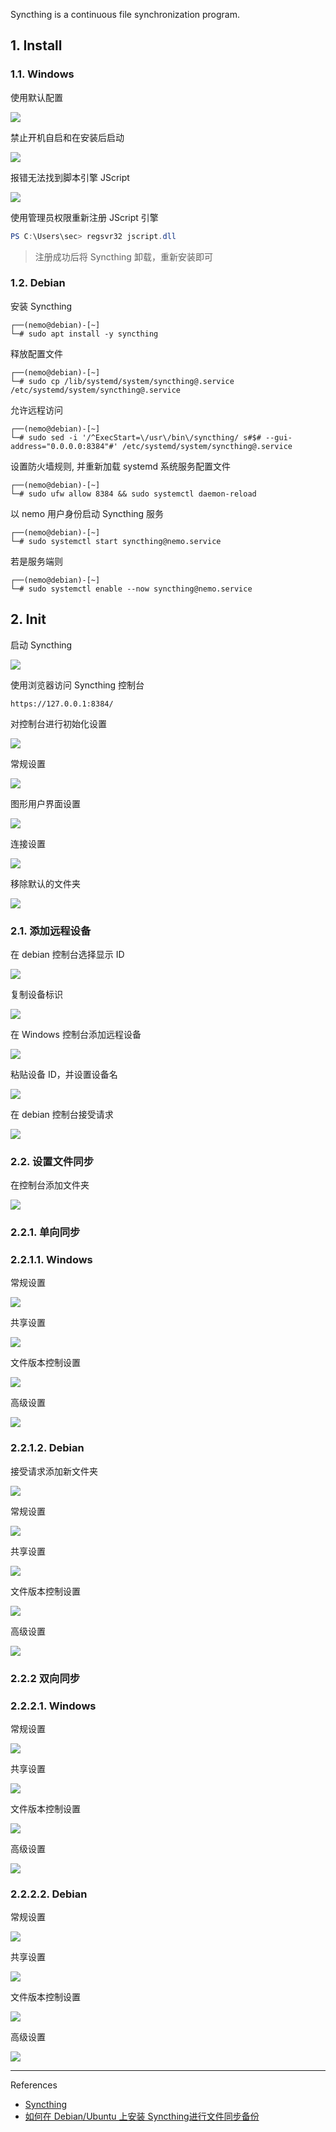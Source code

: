 Syncthing is a continuous file synchronization program.

## 1. Install

### 1.1. Windows

使用默认配置

![](./../../../../../images/%E9%85%8D%E7%BD%AE%20Syncthing%20%E6%96%87%E4%BB%B6%E5%90%8C%E6%AD%A5/%E4%BD%BF%E7%94%A8%E9%BB%98%E8%AE%A4%E9%85%8D%E7%BD%AE.png)

禁止开机自启和在安装后启动

![](./../../../../../images/%E9%85%8D%E7%BD%AE%20Syncthing%20%E6%96%87%E4%BB%B6%E5%90%8C%E6%AD%A5/%E7%A6%81%E6%AD%A2%E5%BC%80%E6%9C%BA%E8%87%AA%E5%90%AF%E5%92%8C%E5%AE%89%E8%A3%85%E5%90%8E%E5%90%AF%E5%8A%A8.png)

报错无法找到脚本引擎 JScript

![](./../../../../../images/%E9%85%8D%E7%BD%AE%20Syncthing%20%E6%96%87%E4%BB%B6%E5%90%8C%E6%AD%A5/%E6%8A%A5%E9%94%99%E6%97%A0%E6%B3%95%E6%89%BE%E5%88%B0%E8%84%9A%E6%9C%AC%E5%BC%95%E6%93%8E%20JScript.png)

使用管理员权限重新注册 JScript 引擎

```powershell
PS C:\Users\sec> regsvr32 jscript.dll
```

> 注册成功后将 Syncthing 卸载，重新安装即可

### 1.2. Debian

安装 Syncthing

```
┌──(nemo@debian)-[~]
└─# sudo apt install -y syncthing
```

释放配置文件

```
┌──(nemo@debian)-[~]
└─# sudo cp /lib/systemd/system/syncthing@.service /etc/systemd/system/syncthing@.service
```

允许远程访问

```
┌──(nemo@debian)-[~]
└─# sudo sed -i '/^ExecStart=\/usr\/bin\/syncthing/ s#$# --gui-address="0.0.0.0:8384"#' /etc/systemd/system/syncthing@.service
```

设置防火墙规则, 并重新加载 systemd 系统服务配置文件

```
┌──(nemo@debian)-[~]
└─# sudo ufw allow 8384 && sudo systemctl daemon-reload
```

以 nemo 用户身份启动 Syncthing 服务

```
┌──(nemo@debian)-[~]
└─# sudo systemctl start syncthing@nemo.service
```

若是服务端则

```
┌──(nemo@debian)-[~]
└─# sudo systemctl enable --now syncthing@nemo.service
```

## 2. Init

启动 Syncthing

![](./../../../../../images/%E9%85%8D%E7%BD%AE%20Syncthing%20%E6%96%87%E4%BB%B6%E5%90%8C%E6%AD%A5/%E5%90%AF%E5%8A%A8%20Syncthing.png)

使用浏览器访问 Syncthing 控制台

```
https://127.0.0.1:8384/
```

对控制台进行初始化设置

![](./../../../../../images/%E9%85%8D%E7%BD%AE%20Syncthing%20%E6%96%87%E4%BB%B6%E5%90%8C%E6%AD%A5/%E5%AF%B9%E6%8E%A7%E5%88%B6%E5%8F%B0%E8%BF%9B%E8%A1%8C%E5%88%9D%E5%A7%8B%E5%8C%96%E8%AE%BE%E7%BD%AE.png)

常规设置

![](./../../../../../images/%E9%85%8D%E7%BD%AE%20Syncthing%20%E6%96%87%E4%BB%B6%E5%90%8C%E6%AD%A5/%E5%B8%B8%E8%A7%84%E8%AE%BE%E7%BD%AE.png)

图形用户界面设置

![](./../../../../../images/%E9%85%8D%E7%BD%AE%20Syncthing%20%E6%96%87%E4%BB%B6%E5%90%8C%E6%AD%A5/%E5%9B%BE%E5%BD%A2%E7%94%A8%E6%88%B7%E7%95%8C%E9%9D%A2%E8%AE%BE%E7%BD%AE.png)

连接设置

![](./../../../../../images/%E9%85%8D%E7%BD%AE%20Syncthing%20%E6%96%87%E4%BB%B6%E5%90%8C%E6%AD%A5/%E8%BF%9E%E6%8E%A5%E8%AE%BE%E7%BD%AE.png)

移除默认的文件夹

![](./../../../../../images/%E9%85%8D%E7%BD%AE%20Syncthing%20%E6%96%87%E4%BB%B6%E5%90%8C%E6%AD%A5/%E7%A7%BB%E9%99%A4%E9%BB%98%E8%AE%A4%E7%9A%84%E6%96%87%E4%BB%B6%E5%A4%B9.png)

### 2.1. 添加远程设备

在 debian 控制台选择显示 ID

![](./../../../../../images/%E9%85%8D%E7%BD%AE%20Syncthing%20%E6%96%87%E4%BB%B6%E5%90%8C%E6%AD%A5/%E5%9C%A8%20debian%20%E6%8E%A7%E5%88%B6%E5%8F%B0%E9%80%89%E6%8B%A9%E6%98%BE%E7%A4%BA%20ID.png)

复制设备标识

![](./../../../../../images/%E9%85%8D%E7%BD%AE%20Syncthing%20%E6%96%87%E4%BB%B6%E5%90%8C%E6%AD%A5/%E5%A4%8D%E5%88%B6%E8%AE%BE%E5%A4%87%E6%A0%87%E8%AF%86.png)

在 Windows 控制台添加远程设备

![](./../../../../../images/%E9%85%8D%E7%BD%AE%20Syncthing%20%E6%96%87%E4%BB%B6%E5%90%8C%E6%AD%A5/%E5%9C%A8%20Windows%20%E6%8E%A7%E5%88%B6%E5%8F%B0%E6%B7%BB%E5%8A%A0%E8%BF%9C%E7%A8%8B%E8%AE%BE%E5%A4%87.png)

粘贴设备 ID，并设置设备名

![](./../../../../../images/%E9%85%8D%E7%BD%AE%20Syncthing%20%E6%96%87%E4%BB%B6%E5%90%8C%E6%AD%A5/%E7%B2%98%E8%B4%B4%E8%AE%BE%E5%A4%87%20ID%EF%BC%8C%E5%B9%B6%E8%AE%BE%E7%BD%AE%E8%AE%BE%E5%A4%87%E5%90%8D.png)

在 debian 控制台接受请求

![](./../../../../../images/%E9%85%8D%E7%BD%AE%20Syncthing%20%E6%96%87%E4%BB%B6%E5%90%8C%E6%AD%A5/%E5%9C%A8%20debian%20%E6%8E%A7%E5%88%B6%E5%8F%B0%E6%8E%A5%E5%8F%97%E8%AF%B7%E6%B1%82.png)

### 2.2. 设置文件同步

在控制台添加文件夹

![](./../../../../../images/%E9%85%8D%E7%BD%AE%20Syncthing%20%E6%96%87%E4%BB%B6%E5%90%8C%E6%AD%A5/%E8%AE%BE%E7%BD%AE%E6%96%87%E4%BB%B6%E5%90%8C%E6%AD%A5/debian/%E5%9C%A8%E6%8E%A7%E5%88%B6%E5%8F%B0%E6%B7%BB%E5%8A%A0%E6%96%87%E4%BB%B6%E5%A4%B9.png)

### 2.2.1. 单向同步

### 2.2.1.1. Windows

常规设置

![](./../../../../../images/%E9%85%8D%E7%BD%AE%20Syncthing%20%E6%96%87%E4%BB%B6%E5%90%8C%E6%AD%A5/%E8%AE%BE%E7%BD%AE%E6%96%87%E4%BB%B6%E5%90%8C%E6%AD%A5/Windows/%E5%B8%B8%E8%A7%84%E8%AE%BE%E7%BD%AE.png)

共享设置

![](./../../../../../images/%E9%85%8D%E7%BD%AE%20Syncthing%20%E6%96%87%E4%BB%B6%E5%90%8C%E6%AD%A5/%E8%AE%BE%E7%BD%AE%E6%96%87%E4%BB%B6%E5%90%8C%E6%AD%A5/Windows/%E5%85%B1%E4%BA%AB%E8%AE%BE%E7%BD%AE.png)

文件版本控制设置

![](./../../../../../images/%E9%85%8D%E7%BD%AE%20Syncthing%20%E6%96%87%E4%BB%B6%E5%90%8C%E6%AD%A5/%E8%AE%BE%E7%BD%AE%E6%96%87%E4%BB%B6%E5%90%8C%E6%AD%A5/%E6%96%87%E4%BB%B6%E7%89%88%E6%9C%AC%E6%8E%A7%E5%88%B6%E8%AE%BE%E7%BD%AE.png)

高级设置

![](./../../../../../images/%E9%85%8D%E7%BD%AE%20Syncthing%20%E6%96%87%E4%BB%B6%E5%90%8C%E6%AD%A5/%E8%AE%BE%E7%BD%AE%E6%96%87%E4%BB%B6%E5%90%8C%E6%AD%A5/Windows/%E9%AB%98%E7%BA%A7%E8%AE%BE%E7%BD%AE.png)

### 2.2.1.2. Debian

接受请求添加新文件夹

![](./../../../../../images/%E9%85%8D%E7%BD%AE%20Syncthing%20%E6%96%87%E4%BB%B6%E5%90%8C%E6%AD%A5/%E8%AE%BE%E7%BD%AE%E6%96%87%E4%BB%B6%E5%90%8C%E6%AD%A5/debian/%E6%8E%A5%E5%8F%97%E8%AF%B7%E6%B1%82%E6%B7%BB%E5%8A%A0%E6%96%B0%E6%96%87%E4%BB%B6%E5%A4%B9.png)

常规设置

![](./../../../../../images/%E9%85%8D%E7%BD%AE%20Syncthing%20%E6%96%87%E4%BB%B6%E5%90%8C%E6%AD%A5/%E8%AE%BE%E7%BD%AE%E6%96%87%E4%BB%B6%E5%90%8C%E6%AD%A5/debian/%E5%B8%B8%E8%A7%84%E8%AE%BE%E7%BD%AE.png)

共享设置

![](./../../../../../images/%E9%85%8D%E7%BD%AE%20Syncthing%20%E6%96%87%E4%BB%B6%E5%90%8C%E6%AD%A5/%E8%AE%BE%E7%BD%AE%E6%96%87%E4%BB%B6%E5%90%8C%E6%AD%A5/debian/%E5%85%B1%E4%BA%AB%E8%AE%BE%E7%BD%AE.png)

文件版本控制设置

![](./../../../../../images/%E9%85%8D%E7%BD%AE%20Syncthing%20%E6%96%87%E4%BB%B6%E5%90%8C%E6%AD%A5/%E8%AE%BE%E7%BD%AE%E6%96%87%E4%BB%B6%E5%90%8C%E6%AD%A5/debian/%E6%96%87%E4%BB%B6%E7%89%88%E6%9C%AC%E6%8E%A7%E5%88%B6%E8%AE%BE%E7%BD%AE.png)

高级设置

![](./../../../../../images/%E9%85%8D%E7%BD%AE%20Syncthing%20%E6%96%87%E4%BB%B6%E5%90%8C%E6%AD%A5/%E8%AE%BE%E7%BD%AE%E6%96%87%E4%BB%B6%E5%90%8C%E6%AD%A5/debian/%E9%AB%98%E7%BA%A7%E8%AE%BE%E7%BD%AE.png)

### 2.2.2 双向同步

### 2.2.2.1. Windows

常规设置

![](./../../../../../images/%E9%85%8D%E7%BD%AE%20Syncthing%20%E6%96%87%E4%BB%B6%E5%90%8C%E6%AD%A5/%E8%AE%BE%E7%BD%AE%E6%96%87%E4%BB%B6%E5%90%8C%E6%AD%A5/Windows/%E5%B8%B8%E8%A7%84%E8%AE%BE%E7%BD%AE.png)

共享设置

![](./../../../../../images/%E9%85%8D%E7%BD%AE%20Syncthing%20%E6%96%87%E4%BB%B6%E5%90%8C%E6%AD%A5/%E8%AE%BE%E7%BD%AE%E6%96%87%E4%BB%B6%E5%90%8C%E6%AD%A5/Windows/%E5%85%B1%E4%BA%AB%E8%AE%BE%E7%BD%AE.png)

文件版本控制设置

![](./../../../../../images/%E9%85%8D%E7%BD%AE%20Syncthing%20%E6%96%87%E4%BB%B6%E5%90%8C%E6%AD%A5/%E8%AE%BE%E7%BD%AE%E6%96%87%E4%BB%B6%E5%90%8C%E6%AD%A5/%E6%96%87%E4%BB%B6%E7%89%88%E6%9C%AC%E6%8E%A7%E5%88%B6%E8%AE%BE%E7%BD%AE.png)

高级设置

![](./../../../../../images/%E9%85%8D%E7%BD%AE%20Syncthing%20%E6%96%87%E4%BB%B6%E5%90%8C%E6%AD%A5/%E8%AE%BE%E7%BD%AE%E6%96%87%E4%BB%B6%E5%90%8C%E6%AD%A5/%E9%AB%98%E7%BA%A7%E8%AE%BE%E7%BD%AE.png)

### 2.2.2.2. Debian

常规设置

![](./../../../../../images/%E9%85%8D%E7%BD%AE%20Syncthing%20%E6%96%87%E4%BB%B6%E5%90%8C%E6%AD%A5/%E8%AE%BE%E7%BD%AE%E6%96%87%E4%BB%B6%E5%90%8C%E6%AD%A5/debian/%E5%B8%B8%E8%A7%84%E8%AE%BE%E7%BD%AE.png)

共享设置

![](./../../../../../images/%E9%85%8D%E7%BD%AE%20Syncthing%20%E6%96%87%E4%BB%B6%E5%90%8C%E6%AD%A5/%E8%AE%BE%E7%BD%AE%E6%96%87%E4%BB%B6%E5%90%8C%E6%AD%A5/debian/%E5%85%B1%E4%BA%AB%E8%AE%BE%E7%BD%AE.png)

文件版本控制设置

![](./../../../../../images/%E9%85%8D%E7%BD%AE%20Syncthing%20%E6%96%87%E4%BB%B6%E5%90%8C%E6%AD%A5/%E8%AE%BE%E7%BD%AE%E6%96%87%E4%BB%B6%E5%90%8C%E6%AD%A5/%E6%96%87%E4%BB%B6%E7%89%88%E6%9C%AC%E6%8E%A7%E5%88%B6%E8%AE%BE%E7%BD%AE.png)

高级设置

![](./../../../../../images/%E9%85%8D%E7%BD%AE%20Syncthing%20%E6%96%87%E4%BB%B6%E5%90%8C%E6%AD%A5/%E8%AE%BE%E7%BD%AE%E6%96%87%E4%BB%B6%E5%90%8C%E6%AD%A5/%E9%AB%98%E7%BA%A7%E8%AE%BE%E7%BD%AE.png)

---

References

- [Syncthing](https://syncthing.net/)
- [如何在 Debian/Ubuntu 上安装 Syncthing进行文件同步备份](https://www.74110.net/tutorial/linux/debian-ubuntu-syncthing/)
